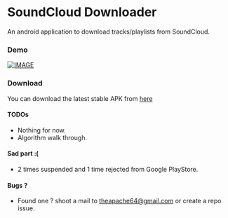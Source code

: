 # SoundCloud Downloader
An android application to download tracks/playlists from SoundCloud.

### Demo

[![IMAGE](https://raw.githubusercontent.com/theapache64/SoundCloud-Downloader/master/youtube.png)](https://www.youtube.com/watch?v=qv0OWufJOoU)

### Download

You can download the latest stable APK from [here](http://tinyurl.com/soundclouddownloader-apk)

#### TODOs

- Nothing for now. 
- Algorithm walk through.

#### Sad part :(

- 2 times suspended and 1 time rejected from Google PlayStore.

#### Bugs ?

- Found one ? shoot a mail to theapache64@gmail.com or create a repo issue.



